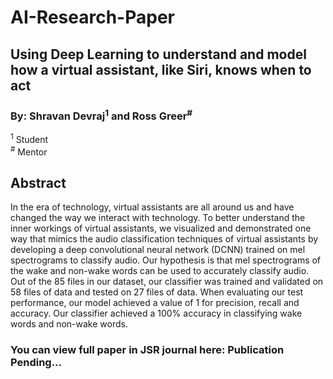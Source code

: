 # AI-Research-Paper

## Using Deep Learning to understand and model how a virtual assistant, like Siri, knows when to act <br/>
### By: Shravan Devraj<sup>1</sup> and Ross Greer<sup>#</sup> <br/>
<sup>1</sup> Student <br/>
<sup>#</sup> Mentor 

## Abstract
In the era of technology, virtual assistants are all around us and have changed the way we interact with technology. To better understand the inner workings of virtual assistants, we visualized and demonstrated one way that mimics the audio classification techniques of virtual assistants by developing a deep convolutional neural network (DCNN) trained on mel spectrograms to classify audio. Our hypothesis is that mel spectrograms of the wake and non-wake words can be used to accurately classify audio. Out of the 85 files in our dataset, our classifier was trained and validated on 58 files of data and tested on 27 files of data. When evaluating our test performance, our model achieved a value of 1 for precision, recall and accuracy. Our classifier achieved a 100% accuracy in classifying wake words and non-wake words.

### You can view full paper in JSR journal here: Publication Pending...
